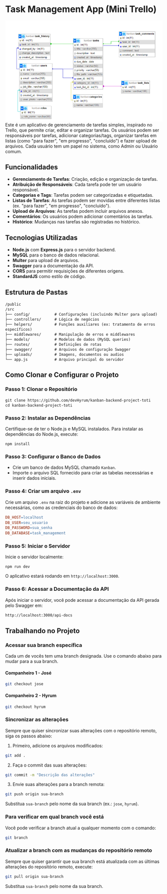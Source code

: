 # Task Management App (Mini Trello)
![ERD](./public/ERD.png)
Este é um aplicativo de gerenciamento de tarefas simples, inspirado no Trello, que permite criar, editar e organizar tarefas. Os usuários podem ser responsáveis por tarefas, adicionar categorias/tags, organizar tarefas em listas (como "para fazer", "em progresso", "concluído") e fazer upload de arquivos. Cada usuário tem um papel no sistema, como Admin ou Usuário comum.

## Funcionalidades
- **Gerenciamento de Tarefas**: Criação, edição e organização de tarefas.
- **Atribuição de Responsáveis**: Cada tarefa pode ter um usuário responsável.
- **Categorias e Tags**: Tarefas podem ser categorizadas e etiquetadas.
- **Listas de Tarefas**: As tarefas podem ser movidas entre diferentes listas (ex. "para fazer", "em progresso", "concluído").
- **Upload de Arquivos**: As tarefas podem incluir arquivos anexos.
- **Comentários**: Os usuários podem adicionar comentários às tarefas.
- **Histórico**: Mudanças nas tarefas são registradas no histórico.
## Tecnologias Utilizadas
- **Node.js** com **Express.js** para o servidor backend.
- **MySQL** para o banco de dados relacional.
- **Multer** para upload de arquivos.
- **Swagger** para a documentação da API.
- **CORS** para permitir requisições de diferentes origens.
- **StandardJS** como estilo de código.
## Estrutura de Pastas
```bach
/public
/src
├── config/           # Configurações (incluindo Multer para upload)
├── controllers/      # Lógica de negócios
├── helpers/          # Funções auxiliares (ex: tratamento de erros específicos)
├── middlewares/      # Manipulação de erros e middlewares
├── models/           # Modelos de dados (MySQL queries)
├── routes/           # Definições de rotas
├── swagger/          # Arquivos de configuração Swagger
├── uploads/          # Imagens, documentos ou audios 
└── app.js            # Arquivo principal do servidor
```
## Como Clonar e Configurar o Projeto
### Passo 1: Clonar o Repositório
```bach
git clone https://github.com/devHyrum/kanban-backend-project-toti
cd kanban-backend-project-toti
```
### Passo 2: Instalar as Dependências
Certifique-se de ter o Node.js e MySQL instalados. Para instalar as dependências do Node.js, execute:
```bach
npm install
```
### Passo 3: Configurar o Banco de Dados
- Crie um banco de dados MySQL chamado ``Kanban``.
- Importe o arquivo SQL fornecido para criar as tabelas necessárias e inserir dados iniciais.
### Passo 4: Criar um arquivo ``.env``
Crie um arquivo ``.env`` na raiz do projeto e adicione as variáveis de ambiente necessárias, como as credenciais do banco de dados:
```makefile
DB_HOST=localhost
DB_USER=seu_usuario
DB_PASSWORD=sua_senha
DB_DATABASE=task_management
```
### Passo 5: Iniciar o Servidor
Inicie o servidor localmente:
```bach
npm run dev
```
O aplicativo estará rodando em ``http://localhost:3000``.
### Passo 6: Acessar a Documentação da API
Após iniciar o servidor, você pode acessar a documentação da API gerada pelo Swagger em:
```bash
http://localhost:3000/api-docs
```
## Trabalhando no Projeto

### Acessar sua branch específica
Cada um de vocês tem uma branch designada. Use o comando abaixo para mudar para a sua branch.

#### Companheiro 1 - José
```bash
git checkout jose
```
#### Companheiro 2 - Hyrum
```bash
git checkout hyrum
```
### Sincronizar as alterações
Sempre que quiser sincronizar suas alterações com o repositório remoto, siga os passos abaixo:

1. Primeiro, adicione os arquivos modificados:
```bash
git add .
```
2. Faça o commit das suas alterações:
```bash
git commit -m "Descrição das alterações"
```
3. Envie suas alterações para a branch remota:
```bash
git push origin sua-branch
```
Substitua `sua-branch` pelo nome da sua branch (ex.: `jose`, `hyrum`).

### Para verificar em qual branch você está
Você pode verificar a branch atual a qualquer momento com o comando:
```bash
git branch
```
### Atualizar a branch com as mudanças do repositório remoto
Sempre que quiser garantir que sua branch está atualizada com as últimas alterações do repositório remoto, execute:
```bash
git pull origin sua-branch
```
Substitua `sua-branch` pelo nome da sua branch.


